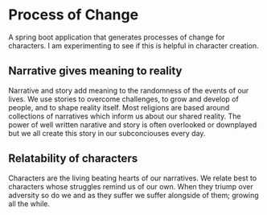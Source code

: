 # Process of Change 
A spring boot application that generates processes of change for characters. I am experimenting to see if this is helpful in character creation.

## Narrative gives meaning to reality
Narrative and story add meaning to the randomness of the events of our lives. We use stories to overcome challenges, to grow and develop of people, and to shape reality itself. Most religions are based around collections of narratives which inform us about our shared reality. The power of well written narative and story is often overlooked or downplayed but we all create this story in our subconciouses every day.

## Relatability of characters
Characters are the living beating hearts of our narratives. We relate best to characters whose struggles remind us of our own. When they triump over adversity so do we and as they suffer we suffer alongside of them; growing all the while.


